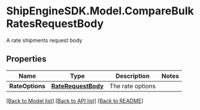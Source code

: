 # ShipEngineSDK.Model.CompareBulkRatesRequestBody
A rate shipments request body

## Properties

Name | Type | Description | Notes
------------ | ------------- | ------------- | -------------
**RateOptions** | [**RateRequestBody**](RateRequestBody.md) | The rate options | 

[[Back to Model list]](../../README.md#documentation-for-models) [[Back to API list]](../../README.md#documentation-for-api-endpoints) [[Back to README]](../../README.md)

